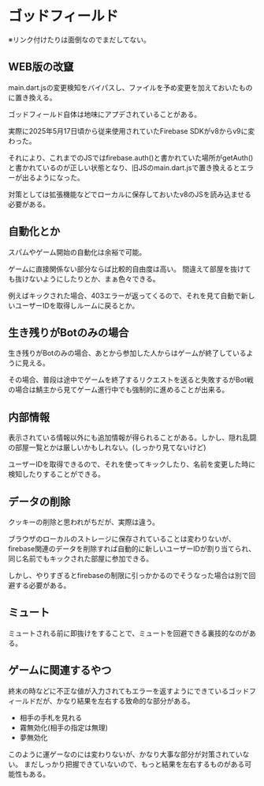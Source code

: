 # ゴッドフィールド
※リンク付けたりは面倒なのでまだしてない。
## WEB版の改竄
main.dart.jsの変更検知をバイパスし、ファイルを予め変更を加えておいたものに置き換える。

ゴッドフィールド自体は地味にアプデされていることがある。

実際に2025年5月17日頃から従来使用されていたFirebase SDKがv8からv9に変わった。

それにより、これまでのJSではfirebase.auth()と書かれていた場所がgetAuth()と書かれているのが正しい状態となり、旧JSのmain.dart.jsで置き換えるとエラーが出るようになった。

対策としては拡張機能などでローカルに保存しておいたv8のJSを読み込ませる必要がある。

## 自動化とか
スパムやゲーム開始の自動化は余裕で可能。

ゲームに直接関係ない部分ならば比較的自由度は高い。
間違えて部屋を抜けても抜けないようにしたりとか、まぁ色々できる。

例えばキックされた場合、403エラーが返ってくるので、それを見て自動で新しいユーザーIDを取得しルームに戻るとか。
## 生き残りがBotのみの場合
生き残りがBotのみの場合、あとから参加した人からはゲームが終了しているように見える。

その場合、普段は途中でゲームを終了するリクエストを送ると失敗するがBot戦の場合は鯖主から見てゲーム進行中でも強制的に進めることが出来る。

## 内部情報
表示されている情報以外にも追加情報が得られることがある。しかし、隠れ乱闘の部屋一覧とかは厳しいかもしれない。(しっかり見てないけど)

ユーザーIDを取得できるので、それを使ってキックしたり、名前を変更した時に検知したりすることができる。

## データの削除
クッキーの削除と思われがちだが、実際は違う。

ブラウザのローカルのストレージに保存されていることは変わりないが、firebase関連のデータを削除すれば自動的に新しいユーザーIDが割り当てられ、同じ名前でもキックされた部屋に参加できる。

しかし、やりすぎるとfirebaseの制限に引っかかるのでそうなった場合は別で回避する必要がある。

## ミュート
ミュートされる前に即抜けをすることで、ミュートを回避できる裏技的なのがある。

## ゲームに関連するやつ
終末の時などに不正な値が入力されてもエラーを返すようにできているゴッドフィールドだが、かなり結果を左右する致命的な部分がある。
- 相手の手札を見れる
- 霧無効化(相手の指定は無理)
- 夢無効化

このように運ゲーなのには変わりないが、かなり大事な部分が対策されていない。
まだしっかり把握できていないので、もっと結果を左右するものがある可能性もある。
